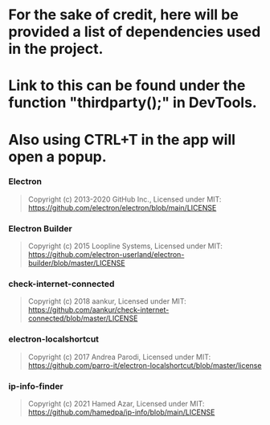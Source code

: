 # For the sake of credit, here will be provided a list of dependencies used in the project.
# Link to this can be found under the function "thirdparty();" in DevTools.
# Also using CTRL+T in the app will open a popup.

### Electron
> Copyright (c) 2013-2020 GitHub Inc.,
> Licensed under MIT: https://github.com/electron/electron/blob/main/LICENSE

### Electron Builder
> Copyright (c) 2015 Loopline Systems,
> Licensed under MIT: https://github.com/electron-userland/electron-builder/blob/master/LICENSE

### check-internet-connected
> Copyright (c) 2018 aankur,
> Licensed under MIT: https://github.com/aankur/check-internet-connected/blob/master/LICENSE

### electron-localshortcut
> Copyright (c) 2017 Andrea Parodi,
> Licensed under MIT: https://github.com/parro-it/electron-localshortcut/blob/master/license

### ip-info-finder
> Copyright (c) 2021 Hamed Azar,
> Licensed under MIT: https://github.com/hamedpa/ip-info/blob/main/LICENSE
